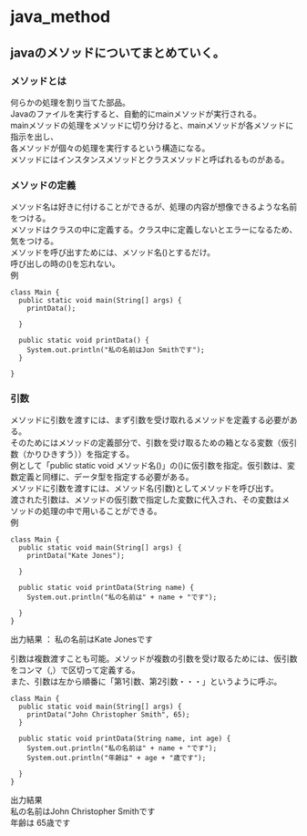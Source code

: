 # java_method
## javaのメソッドについてまとめていく。
### メソッドとは
何らかの処理を割り当てた部品。  
Javaのファイルを実行すると、自動的にmainメソッドが実行される。  
mainメソッドの処理をメソッドに切り分けると、mainメソッドが各メソッドに指示を出し、  
各メソッドが個々の処理を実行するという構造になる。  
メソッドにはインスタンスメソッドとクラスメソッドと呼ばれるものがある。  

### メソッドの定義
メソッド名は好きに付けることができるが、処理の内容が想像できるような名前をつける。  
メソッドはクラスの中に定義する。クラス中に定義しないとエラーになるため、気をつける。  
メソッドを呼び出すためには、メソッド名()とするだけ。  
呼び出しの時の()を忘れない。  
例  
```
class Main {
  public static void main(String[] args) {
    printData();
    
  }
  
  public static void printData() {
    System.out.println("私の名前はJon Smithです");
  }
  
}
```
  
### 引数
メソッドに引数を渡すには、まず引数を受け取れるメソッドを定義する必要がある。  
そのためにはメソッドの定義部分で、引数を受け取るための箱となる変数（仮引数（かりひきすう））を指定する。  
例として「public static void メソッド名()」の()に仮引数を指定。仮引数は、変数定義と同様に、データ型を指定する必要がある。  
メソッドに引数を渡すには、メソッド名(引数)としてメソッドを呼び出す。  
渡された引数は、メソッドの仮引数で指定した変数に代入され、その変数はメソッドの処理の中で用いることができる。  
例  
```
class Main {
  public static void main(String[] args) {
    printData("Kate Jones");
    
  }

  public static void printData(String name) {
    System.out.println("私の名前は" + name + "です");
    
  }
}
```
出力結果 ： 私の名前はKate Jonesです  

引数は複数渡すことも可能。メソッドが複数の引数を受け取るためには、仮引数をコンマ（,）で区切って定義する。  
また、引数は左から順番に「第1引数、第2引数・・・」というように呼ぶ。
```
class Main {
  public static void main(String[] args) {
    printData("John Christopher Smith", 65);
  }

  public static void printData(String name, int age) {
    System.out.println("私の名前は" + name + "です");
    System.out.println("年齢は" + age + "歳です");
    
  }
}
```
出力結果  
私の名前はJohn Christopher Smithです  
年齢は 65歳です
